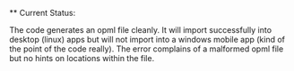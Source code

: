 ** Current Status:

The code generates an opml file cleanly. It will import successfully into desktop (linux) apps but will not import into a windows mobile app (kind of the point of the code really). The error complains of a malformed opml file but no hints on locations within the file.

